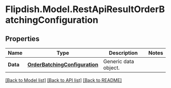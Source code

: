 # Flipdish.Model.RestApiResultOrderBatchingConfiguration
## Properties

Name | Type | Description | Notes
------------ | ------------- | ------------- | -------------
**Data** | [**OrderBatchingConfiguration**](OrderBatchingConfiguration.md) | Generic data object. | 

[[Back to Model list]](../README.md#documentation-for-models) [[Back to API list]](../README.md#documentation-for-api-endpoints) [[Back to README]](../README.md)

